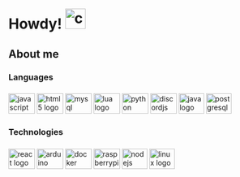 <!--
**flamespinner/flamespinner** is a ✨ _special_ ✨ repository because its `README.md` (this file) appears on your GitHub profile.

Here are some ideas to get you started:

- 🔭 I’m currently working on ...
- 🌱 I’m currently learning ...
- 👯 I’m looking to collaborate on ...
- 🤔 I’m looking for help with ...
- 💬 Ask me about ...
- 📫 How to reach me: ...
- 😄 Pronouns: ...
- ⚡ Fun fact: ...
-->


<h1 align="left">Howdy! <img src="https://cdn.discordapp.com/emojis/1012046134694396075.gif?size=96&quality=lossless" height="40" width="40" alt="calico howdy emote" /> </h1>

###

<p align="left"></p>

###

<h2 align="left">About me</h2>

###


<p align="left"></p>

###

<h3 align="left">Languages</h3>

###

<div align="left">
  <img src="https://cdn.jsdelivr.net/gh/devicons/devicon/icons/javascript/javascript-original.svg" height="40" width="52" alt="javascript logo"  />
  <img src="https://cdn.jsdelivr.net/gh/devicons/devicon/icons/html5/html5-original.svg" height="40" width="52" alt="html5 logo" />
  <img src="https://cdn.jsdelivr.net/gh/devicons/devicon/icons/mysql/mysql-original.svg" height="40" width="52" alt="mysql" />
  <img src="https://cdn.jsdelivr.net/gh/devicons/devicon/icons/lua/lua-original.svg" height="40" width="52" alt="lua logo" />
  <img src="https://cdn.jsdelivr.net/gh/devicons/devicon/icons/python/python-original.svg" height="40" width="52" alt="python logo"  />
  <img src="https://cdn.jsdelivr.net/gh/devicons/devicon/icons/discordjs/discordjs-original.svg" height="40" width="52" alt="discordjs logo" />
  <img src="https://cdn.jsdelivr.net/gh/devicons/devicon/icons/java/java-original.svg" height="40" width="50" alt="java logo" />
  <img src="https://cdn.jsdelivr.net/gh/devicons/devicon/icons/postgresql/postgresql-original.svg" height="40" width="50" alt="postgresql logo" />
</div>

###

<h3 align="left">Technologies</h3>

###

<div align="left">
  <img src="https://cdn.jsdelivr.net/gh/devicons/devicon/icons/react/react-original.svg" height="40" width="52" alt="react logo" />
  <img src="https://cdn.jsdelivr.net/gh/devicons/devicon/icons/arduino/arduino-original.svg" height="40" width="52" alt="arduino logo"  />
  <img src="https://cdn.jsdelivr.net/gh/devicons/devicon/icons/docker/docker-original.svg" height="40" width="52" alt="docker logo"  />
  <img src="https://cdn.jsdelivr.net/gh/devicons/devicon/icons/raspberrypi/raspberrypi-original.svg" height="40" width="52" alt="raspberrypi logo"  />
  <img src="https://cdn.jsdelivr.net/gh/devicons/devicon/icons/nodejs/nodejs-original.svg" height="40" width="50" alt="nodejs logo" />
  <img src="https://cdn.jsdelivr.net/gh/devicons/devicon/icons/linux/linux-original.svg" height="40" width="50" alt="linux logo" />
</div>

<!--<img src="https://cdn.jsdelivr.net/gh/devicons/devicon/icons/opencv/opencv-original.svg" height="40' width="50" alt="opencv logo" /> -->
